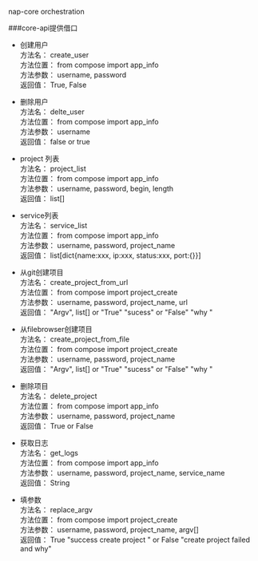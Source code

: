 nap-core orchestration    

###core-api提供借口    

+ 创建用户      
    方法名： create_user      
    方法位置： from compose import app_info      
    方法参数： username, password      
    返回值： True, False      

+ 删除用户      
    方法名： delte_user      
    方法位置： from compose import app_info      
    方法参数： username      
    返回值： false or true      

+ project 列表      
    方法名： project_list      
    方法位置： from compose import app_info      
    方法参数： username, password, begin, length      
    返回值： list[]      

+ service列表      
    方法名： service_list      
    方法位置： from compose import app_info      
    方法参数： username, password, project_name      
    返回值： list[dict{name:xxx, ip:xxx, status:xxx, port:{}}]      

+ 从git创建项目      
    方法名： create_project_from_url      
    方法位置： from compose import project_create      
    方法参数： username, password, project_name, url      
    返回值： "Argv", list[] or "True" "sucess" or "False" "why "      

+ 从filebrowser创建项目      
    方法名： create_project_from_file      
    方法位置： from compose import project_create      
    方法参数： username, password, project_name     
    返回值： "Argv", list[] or "True" "sucess" or "False" "why "      

+ 删除项目      
    方法名： delete_project        
    方法位置： from compose import app_info      
    方法参数： username, password, project_name      
    返回值： True or False      

+ 获取日志      
    方法名： get_logs      
    方法位置： from compose import app_info      
    方法参数： username, password, project_name, service_name      
    返回值： String      

+ 填参数      
    方法名： replace_argv      
    方法位置： from compose import project_create      
    方法参数： username, password, project_name, argv[]      
    返回值： True "success create project " or False "create project failed and why"      
